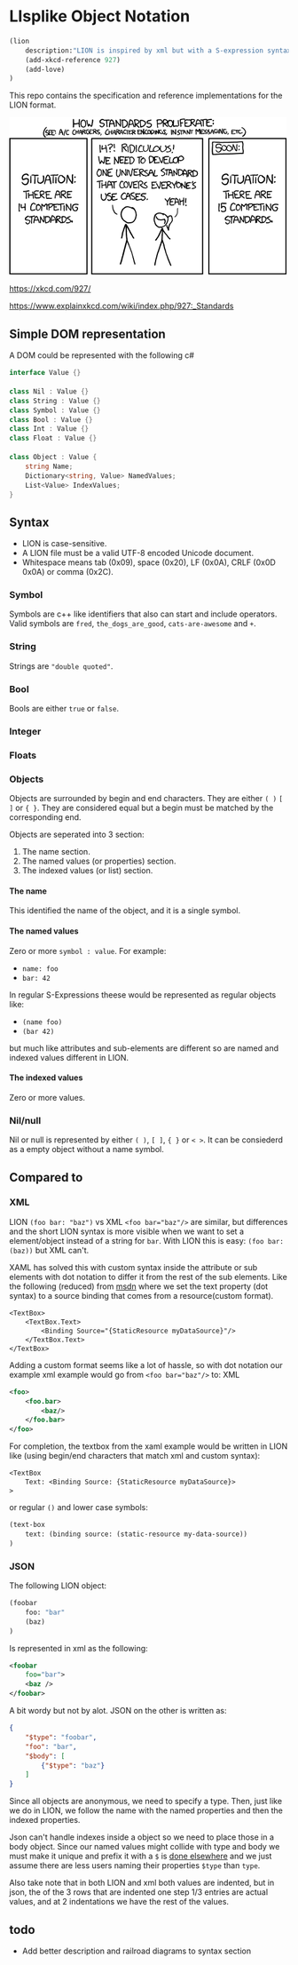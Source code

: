 # LIsplike Object Notation

```lisp
(lion
    description:"LION is inspired by xml but with a S-expression syntax"
    (add-xkcd-reference 927)
    (add-love)
)
```

This repo contains the specification and reference implementations for the LION format.

![xkcd comic about standards, please see explainxkcd link below](xkcd.png)

https://xkcd.com/927/

https://www.explainxkcd.com/wiki/index.php/927:_Standards

## Simple DOM representation

A DOM could be represented with the following c#

```csharp
interface Value {}

class Nil : Value {}
class String : Value {}
class Symbol : Value {}
class Bool : Value {}
class Int : Value {}
class Float : Value {}

class Object : Value {
    string Name;
    Dictionary<string, Value> NamedValues;
    List<Value> IndexValues;
}
```

## Syntax

* LION is case-sensitive.
* A LION file must be a valid UTF-8 encoded Unicode document.
* Whitespace means tab (0x09), space (0x20), LF (0x0A), CRLF (0x0D 0x0A) or comma (0x2C).

### Symbol
Symbols are c++ like identifiers that also can start and include operators. Valid symbols are `fred`, `the_dogs_are_good`, `cats-are-awesome` and `+`.

### String
Strings are `"double quoted"`.

### Bool
Bools are either `true` or `false`.


### Integer
### Floats

### Objects
Objects are surrounded by begin and end characters. They are either `( )` `[ ]` or `{ }`. They are considered equal but a begin must be matched by the corresponding end. 

Objects are seperated into 3 section:
1. The name section.
2. The named values (or properties) section.
3. The indexed values (or list) section.

#### The name
This identified the name of the object, and it is a single symbol.

#### The named values
Zero or more `symbol : value`.  For example:
* `name: foo`
* `bar: 42`

In regular S-Expressions theese would be represented as regular objects like:
* `(name foo)`
* `(bar 42)`

but much like attributes and sub-elements are different so are named and indexed values different in LION.

#### The indexed values
Zero or more values.


### Nil/null
Nil or null is represented by either `( )`, `[ ]`, `{ }` or `< >`. It can be consiederd as a empty object without a name symbol.

## Compared to

### XML
LION `(foo bar: "baz")` vs XML `<foo bar="baz"/>` are similar, but differences and the short LION syntax is more visible when we want to set a element/object instead of a string for `bar`.
With LION this is easy: `(foo bar: (baz))` but XML can't.

XAML has solved this with custom syntax inside the attribute or sub elements with dot notation to differ it from the rest of the sub elements. Like the following (reduced) from [msdn](https://learn.microsoft.com/en-us/dotnet/api/system.windows.data.binding.source?view=windowsdesktop-7.0) where we set the text property (dot syntax) to a source binding that comes from a resource(custom format).
```xaml
<TextBox>
    <TextBox.Text>
        <Binding Source="{StaticResource myDataSource}"/>
    </TextBox.Text>
</TextBox>
```

Adding a custom format seems like a lot of hassle, so with dot notation our example xml example would go from `<foo bar="baz"/>` to:
XML
```xml
<foo>
    <foo.bar>
        <baz/>
    </foo.bar>
</foo>
```

For completion, the textbox from the xaml example would be written in LION like (using begin/end characters that match xml and custom syntax):
```
<TextBox
    Text: <Binding Source: {StaticResource myDataSource}>
>
```

or regular `()` and lower case symbols:
```lisp
(text-box
    text: (binding source: (static-resource my-data-source))
)
```

### JSON
The following LION object:
```lisp
(foobar
    foo: "bar"
    (baz)
)
```

Is represented in xml as the following:
```xml
<foobar
    foo="bar">
    <baz />
</foobar>
```

A bit wordy but not by alot. JSON on the other is written as:
```json
{
    "$type": "foobar",
    "foo": "bar",
    "$body": [
        {"$type": "baz"}
    ]
}
```

Since all objects are anonymous, we need to specify a type. Then, just like we do in LION, we follow the name with the named properties and then the indexed properties.

Json can't handle indexes inside a object so we need to place those in  a body object. Since our named values might collide with type and body we must make it unique and prefix it with a `$` is [done elsewhere](https://www.newtonsoft.com/json/help/html/serializetypenamehandling.htm) and we just assume there are less users naming their properties `$type` than `type`.

Also take note that in both LION and xml both values are indented, but in json, the of the 3 rows that are indented one step 1/3 entries are actual values, and at 2 indentations we have the rest of the values.


 
## todo
* Add better description and railroad diagrams to syntax section

